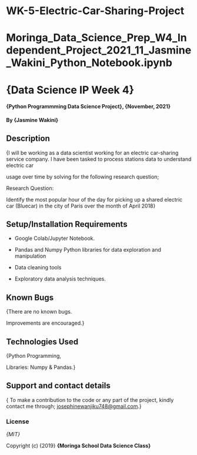 # WK-5-Electric-Car-Sharing-Project

# Moringa_Data_Science_Prep_W4_Independent_Project_2021_11_Jasmine_Wakini_Python_Notebook.ipynb

# {Data Science IP Week 4}
#### {Python Programmming Data Science Project}, {November, 2021}
#### By **{Jasmine Wakini}**
## Description
{I will be working as a data scientist working for an electric car-sharing service company. I have been tasked to process stations data to understand electric car 

usage over time by solving for the following research question; 

Research Question:

Identify the most popular hour of the day for picking up a shared electric car (Bluecar) in the city of Paris over the month  of April 2018}

## Setup/Installation Requirements

* Google Colab/Jupyter Notebook.

* Pandas and Numpy Python libraries for data exploration and manipulation

* Data cleaning tools

* Exploratory data analysis techniques.

## Known Bugs
{There are no known bugs.

Improvements are encouraged.}


## Technologies Used

{Python Programming, 

Libraries: Numpy & Pandas.}

## Support and contact details

{ To make a contribution to the code or any part of the project, kindly contact me through; josephinewanjiku748@gmail.com.}

### License

*{MIT}*

Copyright (c) {2019} **{Moringa School Data Science Class}**
  
